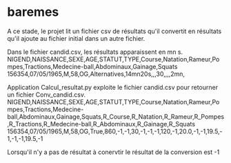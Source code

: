 # baremes
A ce stade, le projet lit un fichier csv de résultats qu'il convertit en résultats qu'il ajoute au fichier initial dans un autre fichier.

Dans le fichier candid.csv, les résultats apparaissent en mn s.
NIGEND,NAISSANCE,SEXE,AGE,STATUT,TYPE,Course,Natation,Rameur,Pompes,Tractions,Medecine-ball,Abdominaux,Gainage,Squats
156354,07/05/1965,M,58,OG,Alternatives,14mn20s,,,30,,,,2mn,

Application Calcul_resultat.py exploite le fichier candid.csv pour retourner un fichier Conv_candid.csv.
NIGEND,NAISSANCE,SEXE,AGE,STATUT,TYPE,Course,Natation,Rameur,Pompes,Tractions,Medecine-ball,Abdominaux,Gainage,Squats,R_Course,R_Natation,R_Rameur,R_Pompes,R_Tractions,R_Medecine-ball,R_Abdominaux,R_Gainage,R_Squats
156354,07/05/1965,M,58,OG,True,860,-1,-1,30,-1,-1,-1,120,-1,20.0,-1,-1,19.5,-1,-1,-1,19.5,-1

Lorsqu'il n'y a pas de résultat à conervtir le résultat de la conversion est -1
